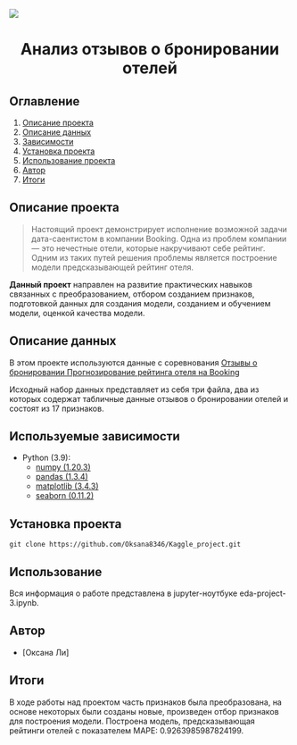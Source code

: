 
![](./images/data_cleaning.png)
# <center> Анализ отзывов о бронировании отелей </center>
## Оглавление
1. [Описание проекта](#Описание-проекта)
2. [Описание данных](#Описание-данных)
3. [Зависимости](#Зависимости)
4. [Установка проекта](#Установка-проекта)
5. [Использование проекта](#Использование-проекта)
6. [Автор](#Автор)
7. [Итоги](Итоги)

## Описание проекта

> Настоящий проект демонстрирует исполнение возможной  задачи дата-саентистом в компании Booking. Одна из проблем компании — это нечестные отели, которые накручивают себе рейтинг. Одним из таких путей решения проблемы является построение модели предсказывающей рейтинг отеля.

**Данный проект** направлен на развитие практических навыков связанных с преобразованием, отбором созданием признаков, подготовкой данных для создания модели, созданием и обучением модели, оценкой качества модели.


## Описание данных
В этом проекте используются данные с соревнования [Отзывы о бронировании Прогнозирование рейтинга отеля на Booking](https://www.kaggle.com/competitions/sf-booking/overview)


Исходный набор данных представляет из себя три файла, два из которых содержат табличные данные отзывов о бронировании отелей и состоят из 17 признаков.


## Используемые зависимости
* Python (3.9):
    * [numpy (1.20.3)](https://numpy.org)
    * [pandas (1.3.4)](https://pandas.pydata.org)
    * [matplotlib (3.4.3)](https://matplotlib.org)
    * [seaborn (0.11.2)](https://seaborn.pydata.org)

## Установка проекта

```
git clone https://github.com/Oksana8346/Kaggle_project.git
```

## Использование
Вся информация о работе представлена в jupyter-ноутбуке eda-project-3.ipynb.

## Автор

* [Оксана Ли]

## Итоги

В ходе работы над проектом часть признаков была преобразована, на основе некоторых были созданы новые, произведен отбор признаков для построения модели. Построена модель, предсказывающая рейтинги отелей с показателем MAPE: 0.9263985987824199.